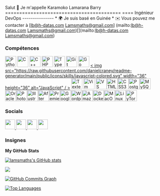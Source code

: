 Salut 👋 Je m'appelle Karamoko Lamarana Barry ========================================= ==== Ingénieur DevOps ---------------- * 🌍 Je suis basé en Guinée * ✉️ Vous pouvez me contacter à [lb@h-datas.com Lamsmaths@gmail.com] (mailto:lb@h-datas.com Lamsmaths@gmail.com)[](mailto:lb@h-datas.com Lamsmaths@gmail.com)

### Compétences


<p align="left">
<a href="https://www.python.org/" target="_blank" rel="noreferrer"><img src="https://raw.githubusercontent.com/ danielcraney/readme-generator/main/public/icons/skills/python-colored.svg" width="36" height="36" alt="Python" /></a> <a href="https:// docs.microsoft.com/en-us/cpp/?view=msvc-170" target="_blank" rel="noreferrer"><img src="https://raw.githubusercontent.com/danielcranney/readme-generator /main/public/icons/skills/c-colored.svg" width="36" height="36" alt="C" /></a> <a href="https://docs.microsoft.com /en-us/cpp/?view=msvc-170" target="_blank" rel="noreferrer"><img src="https://raw.githubusercontent.com/danielcranney/readme-generator/main/public/ icônes/compétences/cplusplus-colored.svg" width="36" height="36" alt="C++" /></a> <a href="https://www.php.net/" target=" _blank" rel="noreferrer"><img src="https://raw.githubusercontent.com/danielcraney/readme-generator/main/public/icons/skills/php-colored.svg" width="36" height= "36" alt="PHP" /></a> <a href="https://www.typescriptlang.org/" target="_blank" rel="noreferrer"><img src="https:// raw.githubusercontent.com/danielcranney/readme-generator/main/public/icons/skills/typescript-colored.svg" width="36" height="36" alt="TypeScript" /></a> <a href ="https://git-scm.com/" target="_blank" rel="noreferrer"><img src="https://raw.githubusercontent.com/danielcranney/readme-generator/main/public/icons /skills/git-colored.svg" width="36" height="36" alt="Git" /></a> <a href="https://go.dev/doc/" target="_blank " rel="noreferrer"><img src="https://raw.githubusercontent.com/danielcranney/readme-generator/main/public/icons/skills/go-colored.svg" width="36" height=" 36" alt="Go" /></a> <a href="https://developer.mozilla.org/en-US/docs/Web/JavaScript" target="_blank" rel="noreferrer">< img src="https://raw.githubusercontent.com/danielcraney/readme-generator/main/public/icons/skills/javascript-colored.svg" width="36" height="36" alt="JavaScript" / ></a> <a href="https://www.sublimetext.com/index2" target="_blank" rel="noreferrer"><img src="https://raw.githubusercontent.com/danielcranney/ readme-generator/main/public/icons/skills/sublimetext.svg" width="36" height="36" alt="Texte sublime" /></a> <a href="https://www.vim.org/" target="_blank" rel="noreferrer" ><img src="https://raw.githubusercontent.com/danielcranney/readme-generator/main/public/icons/skills/vim.svg" width="36" height="36" alt="Vim" / ></a> <a href="https://code.visualstudio.com/" target="_blank" rel="noreferrer"><img src="https://raw.githubusercontent.com/danielcranney/readme -generator/main/public/icons/skills/visualstudiocode.svg" width="36" height="36" alt="VS Code" /></a><a href="https://developer.mozilla.org/en-US/docs/Glossary/HTML5" target="_blank" rel="noreferrer"><img src="https://raw.githubusercontent.com/danielcranney/readme-generator/main/public/icons/skills/html5-colored.svg" width="36" height="36" alt="HTML5" /></a><a href="https://www.w3.org/TR/CSS/#css" target="_blank" rel="noreferrer"><img src="https://raw.githubusercontent.com/danielcranney/readme-generator/main/public/icons/skills/css3-colored.svg" width="36" height="36" alt="CSS3" /></a><a href="https://www.postgresql.org/" target="_blank" rel="noreferrer"><img src="https://raw.githubusercontent.com/danielcranney/readme-generator/main/public/icons/skills/postgresql-colored.svg" width="36" height="36" alt="PostgreSQL" /></a><a href="https://www.mysql.com/" target="_blank" rel="noreferrer"><img src="https://raw.githubusercontent.com/danielcranney/readme-generator/main/public/icons/skills/mysql-colored.svg" width="36" height="36" alt="MySQL" /></a><a href="https://www.oracle.com/uk/index.html" target="_blank" rel="noreferrer"><img src="https://raw.githubusercontent.com/danielcranney/readme-generator/main/public/icons/skills/oracle-colored.svg" width="36" height="36" alt="Oracle" /></a><a href="https://www.adobe.com/uk/products/photoshop.html" target="_blank" rel="noreferrer"><img src="https://raw.githubusercontent.com/danielcranney/readme-generator/main/public/icons/skills/photoshop-colored.svg" width="36" height="36" alt="Photoshop" /></a><a href="https://www.adobe.com/uk/products/illustrator.html" target="_blank" rel="noreferrer"><img src="https://raw.githubusercontent.com/danielcranney/readme-generator/main/public/icons/skills/illustrator-colored.svg" width="36" height="36" alt="Illustrator" /></a><a href="https://www.adobe.com/uk/products/aftereffects.html" target="_blank" rel="noreferrer"><img src="https://raw.githubusercontent.com/danielcranney/readme-generator/main/public/icons/skills/aftereffects-colored.svg" width="36" height="36" alt="After Effects" /></a><a href="https://www.adobe.com/uk/products/premiere.html" target="_blank" rel="noreferrer"><img src="https://raw.githubusercontent.com/danielcranney/readme-generator/main/public/icons/skills/premierepro-colored.svg" width="36" height="36" alt="Premiere Pro" /></a><a href="https://cloud.google.com/" target="_blank" rel="noreferrer"><img src="https://raw.githubusercontent.com/danielcranney/readme-generator/main/public/icons/skills/googlecloud-colored.svg" width="36" height="36" alt="Google Cloud" /></a><a href="https://wordpress.com" target="_blank" rel="noreferrer"><img src="https://raw.githubusercontent.com/danielcranney/readme-generator/main/public/icons/skills/wordpress-colored.svg" width="36" height="36" alt="Wordpress" /></a><a href="https://aws.amazon.com" target="_blank" rel="noreferrer"><img src="https://raw.githubusercontent.com/danielcranney/readme-generator/main/public/icons/skills/aws-colored.svg" width="36" height="36" alt="Amazon Web Services" /></a><a href="https://www.docker.com/" target="_blank" rel="noreferrer"><img src="https://raw.githubusercontent.com/danielcranney/readme-generator/main/public/icons/skills/docker-colored.svg" width="36" height="36" alt="Docker" /></a><a href="https://apple.com" target="_blank" rel="noreferrer"><img src="https://raw.githubusercontent.com/danielcranney/readme-generator/main/public/icons/skills/macos-colored.svg" width="36" height="36" alt="MacOS" /></a><a href="https://www.linux.org" target="_blank" rel="noreferrer"><img src="https://raw.githubusercontent.com/danielcranney/readme-generator/main/public/icons/skills/linux-colored.svg" width="36" height="36" alt="Linux" /></a><a href="https://pytorch.org/" target="_blank" rel="noreferrer"><img src="https://raw.githubusercontent.com/danielcranney/readme-generator/main/public/icons/skills/pytorch-colored.svg" width="36" height="36" alt="PyTorch" /></a>
</p>


### Socials

<p align="left"> <a href="https://www.facebook.com/barry.karamokolamarana" target="_blank" rel="noreferrer"> <picture> <source media="(prefers-color-scheme: dark)" srcset="https://raw.githubusercontent.com/danielcranney/readme-generator/main/public/icons/socials/facebook-dark.svg" /> <source media="(prefers-color-scheme: light)" srcset="https://raw.githubusercontent.com/danielcranney/readme-generator/main/public/icons/socials/facebook.svg" /> <img src="https://raw.githubusercontent.com/danielcranney/readme-generator/main/public/icons/socials/facebook.svg" width="32" height="32" /> </picture> </a> <a href="https://www.github.com/lamsmaths" target="_blank" rel="noreferrer"> <picture> <source media="(prefers-color-scheme: dark)" srcset="https://raw.githubusercontent.com/danielcranney/readme-generator/main/public/icons/socials/github-dark.svg" /> <source media="(prefers-color-scheme: light)" srcset="https://raw.githubusercontent.com/danielcranney/readme-generator/main/public/icons/socials/github.svg" /> <img src="https://raw.githubusercontent.com/danielcranney/readme-generator/main/public/icons/socials/github.svg" width="32" height="32" /> </picture> </a> <a href="http://www.instagram.com/barrykaramokolamarana" target="_blank" rel="noreferrer"> <picture> <source media="(prefers-color-scheme: dark)" srcset="https://raw.githubusercontent.com/danielcranney/readme-generator/main/public/icons/socials/instagram-dark.svg" /> <source media="(prefers-color-scheme: light)" srcset="https://raw.githubusercontent.com/danielcranney/readme-generator/main/public/icons/socials/instagram.svg" /> <img src="https://raw.githubusercontent.com/danielcranney/readme-generator/main/public/icons/socials/instagram.svg" width="32" height="32" /> </picture> </a> <a href="https://www.linkedin.com/in/karamoko-lamarana-barry-12b741133" target="_blank" rel="noreferrer"> <picture> <source media="(prefers-color-scheme: dark)" srcset="https://raw.githubusercontent.com/danielcranney/readme-generator/main/public/icons/socials/linkedin-dark.svg" /> <source media="(prefers-color-scheme: light)" srcset="https://raw.githubusercontent.com/danielcranney/readme-generator/main/public/icons/socials/linkedin.svg" /> <img src="https://raw.githubusercontent.com/danielcranney/readme-generator/main/public/icons/socials/linkedin.svg" width="32" height="32" /> </picture> </a></p>

### Insignes

<b>My GitHub Stats</b>

<a href="http://www.github.com/lamsmaths"><img src="https://github-readme-stats.vercel.app/api?username=lamsmaths&show_icons=true&hide=&count_private=true&title_color=0891b2&text_color=ffffff&icon_color=0891b2&bg_color=1c1917&hide_border=true&show_icons=true" alt="lamsmaths's GitHub stats" /></a>

<a href="http://www.github.com/lamsmaths"><img src="https://github-readme-streak-stats.herokuapp.com/?user=lamsmaths&stroke=ffffff&background=1c1917&ring=0891b2&fire=0891b2&currStreakNum=ffffff&currStreakLabel=0891b2&sideNums=ffffff&sideLabels=ffffff&dates=ffffff&hide_border=true" /></a>

<a href="http://www.github.com/lamsmaths"><img src="https://github-readme-activity-graph.cyclic.app/graph?username=lamsmaths&bg_color=1c1917&color=ffffff&line=0891b2&point=ffffff&area_color=1c1917&area=true&hide_border=true&custom_title=GitHub%20Commits%20Graph" alt="GitHub Commits Graph" /></a>

<a href="https://github.com/lamsmaths" align="left"><img src="https://github-readme-stats.vercel.app/api/top-langs/?username=lamsmaths&langs_count=10&title_color=0891b2&text_color=ffffff&icon_color=0891b2&bg_color=1c1917&hide_border=true&locale=en&custom_title=Top%20%Languages" alt="Top Languages" /></a>
